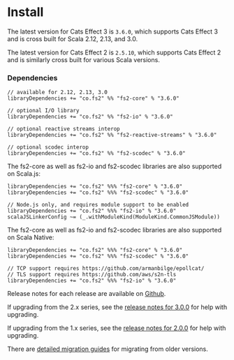 # Install

The latest version for Cats Effect 3 is `3.6.0`, which supports Cats Effect 3 and is cross built for Scala 2.12, 2.13, and 3.0.

The latest version for Cats Effect 2 is `2.5.10`, which supports Cats Effect 2 and is similarly cross built for various Scala versions.

### Dependencies <!-- {docsify-ignore} -->

```
// available for 2.12, 2.13, 3.0
libraryDependencies += "co.fs2" %% "fs2-core" % "3.6.0"

// optional I/O library
libraryDependencies += "co.fs2" %% "fs2-io" % "3.6.0"

// optional reactive streams interop
libraryDependencies += "co.fs2" %% "fs2-reactive-streams" % "3.6.0"

// optional scodec interop
libraryDependencies += "co.fs2" %% "fs2-scodec" % "3.6.0"
```

The fs2-core as well as fs2-io and fs2-scodec libraries are also supported on Scala.js:

```
libraryDependencies += "co.fs2" %%% "fs2-core" % "3.6.0"
libraryDependencies += "co.fs2" %%% "fs2-scodec" % "3.6.0"

// Node.js only, and requires module support to be enabled
libraryDependencies += "co.fs2" %%% "fs2-io" % "3.6.0"
scalaJSLinkerConfig ~= (_.withModuleKind(ModuleKind.CommonJSModule)) 
```

The fs2-core as well as fs2-io and fs2-scodec libraries are also supported on Scala Native:
```
libraryDependencies += "co.fs2" %%% "fs2-core" % "3.6.0"
libraryDependencies += "co.fs2" %%% "fs2-scodec" % "3.6.0"

// TCP support requires https://github.com/armanbilge/epollcat/
// TLS support requires https://github.com/aws/s2n-tls
libraryDependencies += "co.fs2" %%% "fs2-io" % "3.6.0"
```

Release notes for each release are available on [Github](https://github.com/typelevel/fs2/releases/).

If upgrading from the 2.x series, see the [release notes for 3.0.0](https://github.com/typelevel/fs2/releases/tag/v3.0.0) for help with upgrading.

If upgrading from the 1.x series, see the [release notes for 2.0.0](https://github.com/typelevel/fs2/releases/tag/v2.0.0) for help with upgrading.

There are [detailed migration guides](https://github.com/typelevel/fs2/blob/main/docs/) for migrating from older versions.
